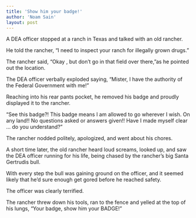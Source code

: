 ```yaml
---
title: 'Show him your badge!'
author: 'Noam Sain'
layout: post
---
```


A DEA officer stopped at a ranch in Texas and talked with an old rancher.  
  
He told the rancher, “I need to inspect your ranch for illegally grown drugs.”

The rancher said, “Okay , but don’t go in that field over there,”as he pointed out the location.

The DEA officer verbally exploded saying, “Mister, I have the authority of the Federal Government with me!”

Reaching into his rear pants pocket, he removed his badge and proudly displayed it to the rancher.

“See this badge?! This badge means I am allowed to go wherever I wish. On any land!! No questions asked or answers given!! Have I made myself clear … do you understand?”

The rancher nodded politely, apologized, and went about his chores.

A short time later, the old rancher heard loud screams, looked up, and saw the DEA officer running for his life, being chased by the rancher’s big Santa Gertrudis bull.

With every step the bull was gaining ground on the officer, and it seemed likely that he’d sure enough get gored before he reached safety.

The officer was clearly terrified.

The rancher threw down his tools, ran to the fence and yelled at the top of his lungs, “Your badge, show him your BADGE!”